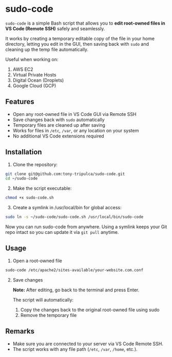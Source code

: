 # sudo-code

`sudo-code` is a simple Bash script that allows you to **edit root-owned files in VS Code (Remote SSH)** safely and seamlessly.  

It works by creating a temporary editable copy of the file in your home directory, letting you edit in the GUI, then saving back with `sudo` and cleaning up the temp file automatically.

Useful when working on:

1. AWS EC2
2. Virtual Private Hosts
3. Digital Ocean (Droplets)
4. Google Cloud (GCP)

## **Features**

- Open any root-owned file in VS Code GUI via Remote SSH  
- Save changes back with `sudo` automatically  
- Temporary files are cleaned up after saving  
- Works for files in `/etc`, `/var`, or any location on your system  
- No additional VS Code extensions required  

## **Installation**

1. Clone the repository:

```bash
git clone git@github.com:tony-tripulca/sudo-code.git
cd ~/sudo-code
```

2. Make the script executable:

```bash
chmod +x sudo-code.sh
```

3. Create a symlink in /usr/local/bin for global access:

```bash
sudo ln -s ~/sudo-code/sudo-code.sh /usr/local/bin/sudo-code
```

Now you can run sudo-code from anywhere. Using a symlink keeps your Git repo intact so you can update it via `git pull` anytime.

## **Usage**

1. Open a root-owned file

```bash
sudo-code /etc/apache2/sites-available/your-website.com.conf
```

2. Save changes

    **Note:** After editing, go back to the terminal and press Enter.
   
    The script will automatically:
   1. Copy the changes back to the original root-owned file using sudo
   2. Remove the temporary file

## **Remarks**
- Make sure you are connected to your server via VS Code Remote SSH.
- The script works with any file path (`/etc`, `/var`, `/home`, etc.).